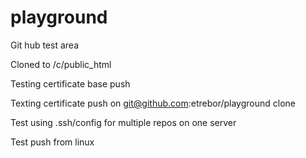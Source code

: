 playground
==========

Git hub test area

Cloned to /c/public_html

Testing certificate base push

Texting certificate push on git@github.com:etrebor/playground clone

Test using .ssh/config for multiple repos on one server

Test push from linux


